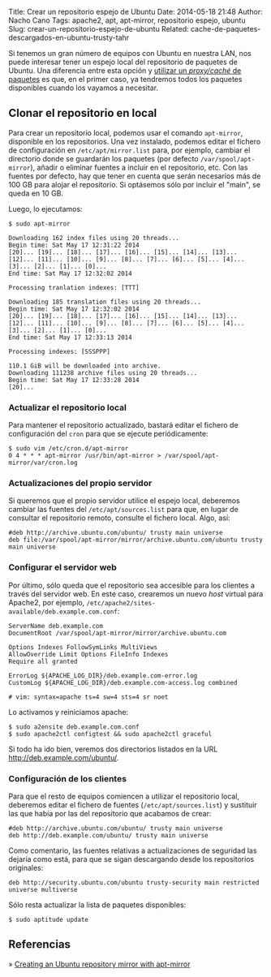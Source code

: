 Title: Crear un repositorio espejo de Ubuntu
Date: 2014-05-18 21:48
Author: Nacho Cano
Tags: apache2, apt, apt-mirror, repositorio espejo, ubuntu
Slug: crear-un-repositorio-espejo-de-ubuntu
Related: cache-de-paquetes-descargados-en-ubuntu-trusty-tahr

Si tenemos un gran número de equipos con Ubuntu en nuestra LAN, nos
puede interesar tener un espejo local del repositorio de paquetes de
Ubuntu. Una diferencia entre esta opción y [utilizar un _proxy/caché_ de
paquetes][] es que, en el primer caso, ya tendremos todos los paquetes
disponibles cuando los vayamos a necesitar.


Clonar el repositorio en local
------------------------------

Para crear un repositorio local, podemos usar el comando `apt-mirror`,
disponible en los repositorios. Una vez instalado, podemos editar el
fichero de configuración en `/etc/apt/mirror.list` para, por ejemplo,
cambiar el directorio donde se guardarán los paquetes (por defecto
`/var/spool/apt-mirror`), añadir o eliminar fuentes a incluir en el
repositorio, etc. Con las fuentes por defecto, hay que tener en cuenta
que serán necesarios más de 100 GB para alojar el repositorio. Si
optásemos sólo por incluir el "main", se queda en 10 GB.

Luego, lo ejecutamos:

    $ sudo apt-mirror

    Downloading 162 index files using 20 threads...
    Begin time: Sat May 17 12:31:22 2014
    [20]... [19]... [18]... [17]... [16]... [15]... [14]... [13]... [12]... [11]... [10]... [9]... [8]... [7]... [6]... [5]... [4]... [3]... [2]... [1]... [0]...
    End time: Sat May 17 12:32:02 2014

    Processing tranlation indexes: [TTT]

    Downloading 185 translation files using 20 threads...
    Begin time: Sat May 17 12:32:02 2014
    [20]... [19]... [18]... [17]... [16]... [15]... [14]... [13]... [12]... [11]... [10]... [9]... [8]... [7]... [6]... [5]... [4]... [3]... [2]... [1]... [0]...
    End time: Sat May 17 12:33:13 2014

    Processing indexes: [SSSPPP]

    110.1 GiB will be downloaded into archive.
    Downloading 111238 archive files using 20 threads...
    Begin time: Sat May 17 12:33:28 2014
    [20]...

### Actualizar el repositorio local

Para mantener el repositorio actualizado, bastará editar el fichero de
configuración del `cron` para que se ejecute periódicamente:

    $ sudo vim /etc/cron.d/apt-mirror
    0 4 * * * apt-mirror /usr/bin/apt-mirror > /var/spool/apt-mirror/var/cron.log

### Actualizaciones del propio servidor

Si queremos que el propio servidor utilice el espejo local, deberemos
cambiar las fuentes del `/etc/apt/sources.list` para que, en lugar de
consultar el repositorio remoto, consulte el fichero local. Algo, así:

    #deb http://archive.ubuntu.com/ubuntu/ trusty main universe
    deb file:/var/spool/apt-mirror/mirror/archive.ubuntu.com/ubuntu trusty main universe

### Configurar el servidor web

Por último, sólo queda que el repositorio sea accesible para los
clientes a través del servidor web. En este caso, crearemos un nuevo
_host_ virtual para Apache2, por ejemplo,
`/etc/apache2/sites-available/deb.example.com.conf`:

    ServerName deb.example.com
    DocumentRoot /var/spool/apt-mirror/mirror/archive.ubuntu.com

    Options Indexes FollowSymLinks MultiViews
    AllowOverride Limit Options FileInfo Indexes
    Require all granted

    ErrorLog ${APACHE_LOG_DIR}/deb.example.com-error.log
    CustomLog ${APACHE_LOG_DIR}/deb.example.com-access.log combined

    # vim: syntax=apache ts=4 sw=4 sts=4 sr noet

Lo activamos y reiniciamos apache:

    $ sudo a2ensite deb.example.com.conf
    $ sudo apache2ctl configtest && sudo apache2ctl graceful

Si todo ha ido bien, veremos dos directorios listados en la URL
http://deb.example.com/ubuntu/.

### Configuración de los clientes

Para que el resto de equipos comiencen a utilizar el repositorio local,
deberemos editar el fichero de fuentes (`/etc/apt/sources.list`) y
sustituir las que había por las del repositorio que acabamos de crear:

    #deb http://archive.ubuntu.com/ubuntu/ trusty main universe
    deb http://deb.example.com/ubuntu/ trusty main universe

Como comentario, las fuentes relativas a actualizaciones de seguridad
las dejaría como está, para que se sigan descargando desde los
repositorios originales:

    deb http://security.ubuntu.com/ubuntu trusty-security main restricted universe multiverse

Sólo resta actualizar la lista de paquetes disponibles:

    $ sudo aptitude update

Referencias
-----------

» [Creating an Ubuntu repository mirror with apt-mirror][]

  [utilizar un _proxy/caché_ de paquetes]: {filename}/admin/cache-de-paquetes-descargados-en-ubuntu-trusty-tahr.md
    "Caché de paquetes descargados en Ubuntu Trusty Tahr"
  [Creating an Ubuntu repository mirror with apt-mirror]: http://popey.com/blog/2006/10/24/creating_an_ubuntu_repositoryespejowith_apt-mirror/
    "Creating an Ubuntu repository mirror with apt-mirror"
